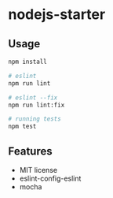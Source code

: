 # nodejs-starter

## Usage

```bash
npm install

# eslint
npm run lint

# eslint --fix
npm run lint:fix

# running tests
npm test
```

## Features

+ MIT license
+ eslint-config-eslint
+ mocha
